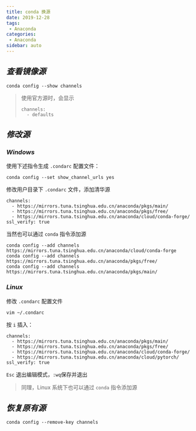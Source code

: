 ```yaml
---
title: conda 换源
date: 2019-12-28
tags:
 - Anaconda
categories:
 - Anaconda
sidebar: auto
---
```


## ***查看镜像源***

```shell
conda config --show channels
```

> 使用官方源时，会显示
>
> ```shell
> channels:
>   - defaults
> ```

## ***修改源***

### ***Windows***

使用下述指令生成 `.condarc` 配置文件：

```shell
conda config --set show_channel_urls yes
```

修改用户目录下 `.condarc` 文件，添加清华源

```shell
channels:
  - https://mirrors.tuna.tsinghua.edu.cn/anaconda/pkgs/main/
  - https://mirrors.tuna.tsinghua.edu.cn/anaconda/pkgs/free/
  - https://mirrors.tuna.tsinghua.edu.cn/anaconda/cloud/conda-forge/
ssl_verify: true
```

当然也可以通过 `conda` 指令添加源

```shell
conda config --add channels https://mirrors.tuna.tsinghua.edu.cn/anaconda/cloud/conda-forge
conda config --add channels https://mirrors.tuna.tsinghua.edu.cn/anaconda/pkgs/free/
conda config --add channels https://mirrors.tuna.tsinghua.edu.cn/anaconda/pkgs/main/
```

### ***Linux***

修改 `.condarc` 配置文件

```shell
vim ~/.condarc
```

按 `i` 插入：

```shell
channels:
  - https://mirrors.tuna.tsinghua.edu.cn/anaconda/pkgs/main/
  - https://mirrors.tuna.tsinghua.edu.cn/anaconda/pkgs/free/
  - https://mirrors.tuna.tsinghua.edu.cn/anaconda/cloud/conda-forge/
  - https://mirrors.tuna.tsinghua.edu.cn/anaconda/cloud/pytorch/
ssl_verify: true
```

`Esc` 退出编辑模式，`:wq`保存并退出

>  同理，Linux 系统下也可以通过 `conda` 指令添加源



## ***恢复原有源***

```shell
conda config --remove-key channels
```



